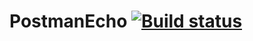 # PostmanEcho [![Build status](https://ci.appveyor.com/api/projects/status/3kf5mu2lp4k7e5pq/branch/master?svg=true)](https://ci.appveyor.com/project/AlexGeorgiadi/postmanecho-q6jm2/branch/master)

